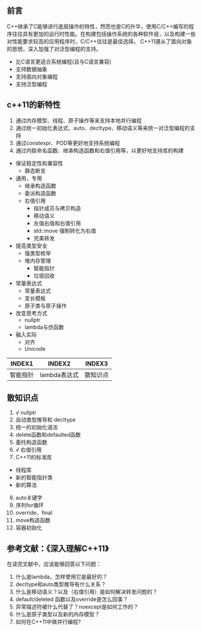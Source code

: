 ## 前言
C++继承了C能够进行底层操作的特性，然而也是C的升华，使用C/C++编写的程序往往具有更加的运行时性能。在构建包括操作系统的各种软件层，以及构建一些对性能要求较高的应用程序时，C/C++往往是最佳选择。
C++11遵从了面向对象的思想，深入加强了对泛型编程的支持。
* 比C语言更适合系统编程(且与C语言兼容)
* 支持数据抽象
* 支持面向对象编程
* 支持泛型编程

## c++11的新特性

1. 通过内存模型、线程、原子操作等来支持本地并行编程
2. 通过统一初始化表达式、auto、decltype、移动语义等来统一对泛型编程的支持
3. 通过constexpr、POD等更好地支持系统编程
4. 通过内联命名函数、继承构造函数和右值引用等，以更好地支持库的构建

* 保证稳定性和兼容性
  * 静态断言
* 通用，专用
  * 继承构造函数
  * 委派构造函数
  * 右值引用
    * 指针成员与拷贝构造
    * 移动语义
    * 左值右值和右值引用
    * std::move 强制转化为右值
    * 完美转发
* 提高类型安全
  * 强类型枚举
  * 堆内存管理
    * 智能指针
    * 垃圾回收
* 常量表达式
  * 常量表达式
  * 变长模板
  * 原子类与原子操作
* 改变思考方式
  * nullptr
  * lambda与仿函数
* 融入实际
  * 对齐
  * Unicode

| INDEX1 | INDEX2 | INDEX3 |
| :----: | :----: | :----: |
| 智能指针 | lambda表达式 | 散知识点

## 散知识点
1. √ nullptr
2.   自动类型推导和 decltype
3.   统一的初始化语法
4.   delete函数和defaulted函数
5.   委托构造函数
6. √ 右值引用
7.   C++11的标准库
  *   线程库
  *   新的智能指针类
  *   新的算法
8.   auto关键字
9.   序列for循环
10.   override，final
11.   move构造函数
12.   容器初始化

## 参考文献：《深入理解C++11》
在读完文献中，应该能够回答以下问题：
1. 什么是lambda，怎样使用它是最好的？
2. decltype和auto类型推导有什么关系？
3. 什么是移动语义？以及（右值引用）是如何解决转发问题的？
4. default/deleted 函数以及override是怎么回事？
5. 异常描述符被什么代替了？noexcept是如何工作的？
6. 什么是原子类型以及新的内存模型？
7. 如何在C++11中做并行编程?
